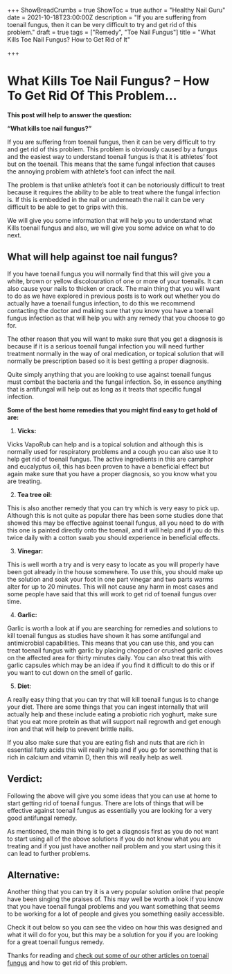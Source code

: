 +++
ShowBreadCrumbs = true
ShowToc = true
author = "Healthy Nail Guru"
date = 2021-10-18T23:00:00Z
description = "If you are suffering from toenail fungus, then it can be very difficult to try and get rid of this problem."
draft = true
tags = ["Remedy", "Toe Nail Fungus"]
title = "What Kills Toe Nail Fungus? How to Get Rid of It"

+++
# What Kills Toe Nail Fungus? – How To Get Rid Of This Problem…

**This post will help to answer the question:**

**“What kills toe nail fungus?”**

If you are suffering from toenail fungus, then it can be very difficult to try and get rid of this problem. This problem is obviously caused by a fungus and the easiest way to understand toenail fungus is that it is athletes’ foot but on the toenail. This means that the same fungal infection that causes the annoying problem with athlete’s foot can infect the nail.

The problem is that unlike athlete’s foot it can be notoriously difficult to treat because it requires the ability to be able to treat where the fungal infection is. If this is embedded in the nail or underneath the nail it can be very difficult to be able to get to grips with this.

We will give you some information that will help you to understand what Kills toenail fungus and also, we will give you some advice on what to do next.

## What will help against toe nail fungus?

If you have toenail fungus you will normally find that this will give you a white, brown or yellow discolouration of one or more of your toenails. It can also cause your nails to thicken or crack. The main thing that you will want to do as we have explored in previous posts is to work out whether you do actually have a toenail fungus infection, to do this we recommend contacting the doctor and making sure that you know you have a toenail fungus infection as that will help you with any remedy that you choose to go for.

The other reason that you will want to make sure that you get a diagnosis is because if it is a serious toenail fungal infection you will need further treatment normally in the way of oral medication, or topical solution that will normally be prescription based so it is best getting a proper diagnosis.

Quite simply anything that you are looking to use against toenail fungus must combat the bacteria and the fungal infection. So, in essence anything that is antifungal will help out as long as it treats that specific fungal infection.

**Some of the best home remedies that you might find easy to get hold of are:**

1. **Vicks:**

Vicks VapoRub can help and is a topical solution and although this is normally used for respiratory problems and a cough you can also use it to help get rid of toenail fungus. The active ingredients in this are camphor and eucalyptus oil, this has been proven to have a beneficial effect but again make sure that you have a proper diagnosis, so you know what you are treating.

2. **Tea tree oil:**

This is also another remedy that you can try which is very easy to pick up. Although this is not quite as popular there has been some studies done that showed this may be effective against toenail fungus, all you need to do with this one is painted directly onto the toenail, and it will help and if you do this twice daily with a cotton swab you should experience in beneficial effects.

3. **Vinegar:**

This is well worth a try and is very easy to locate as you will properly have been got already in the house somewhere. To use this, you should make up the solution and soak your foot in one part vinegar and two parts warms alter for up to 20 minutes. This will not cause any harm in most cases and some people have said that this will work to get rid of toenail fungus over time.

4. **Garlic:**

Garlic is worth a look at if you are searching for remedies and solutions to kill toenail fungus as studies have shown it has some antifungal and antimicrobial capabilities. This means that you can use this, and you can treat toenail fungus with garlic by placing chopped or crushed garlic cloves on the affected area for thirty minutes daily. You can also treat this with garlic capsules which may be an idea if you find it difficult to do this or if you want to cut down on the smell of garlic.

5. **Diet**:

A really easy thing that you can try that will kill toenail fungus is to change your diet. There are some things that you can ingest internally that will actually help and these include eating a probiotic rich yoghurt, make sure that you eat more protein as that will support nail regrowth and get enough iron and that will help to prevent brittle nails.

If you also make sure that you are eating fish and nuts that are rich in essential fatty acids this will really help and if you go for something that is rich in calcium and vitamin D, then this will really help as well.

## Verdict:

Following the above will give you some ideas that you can use at home to start getting rid of toenail fungus. There are lots of things that will be effective against toenail fungus as essentially you are looking for a very good antifungal remedy.

As mentioned, the main thing is to get a diagnosis first as you do not want to start using all of the above solutions if you do not know what you are treating and if you just have another nail problem and you start using this it can lead to further problems.

## Alternative:

Another thing that you can try it is a very popular solution online that people have been singing the praises of. This may well be worth a look if you know that you have toenail fungal problems and you want something that seems to be working for a lot of people and gives you something easily accessible.

Check it out below so you can see the video on how this was designed and what it will do for you, but this may be a solution for you if you are looking for a great toenail fungus remedy.

Thanks for reading and [check out some of our other articles on toenail fungus](Https://Healthynailguru.com/posts/) and how to get rid of this problem.